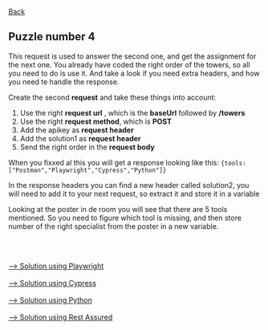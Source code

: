 [Back](04.%20puzzle3.md)

## Puzzle number 4
This request is used to answer the second one, and get the assignment for the next one. You already have coded  the right order of the towers, so all you need to do is use it.  And take a look if you need extra headers, and how you need te handle the response.

Create the second **request** and take these things into account:
1. Use the right **request url** , which is the **baseUrl** followed by **/towers**
2. Use the right **request method**, which is **POST**
3. Add the apikey as **request header**
4. Add the solution1 as **request header**
5. Send the right order in the **request body**

When you fixxed al this you will get a response looking like this:
``{tools:  ["Postman","Playwright","Cypress","Python"]}``

In the response headers you can find a new header called solution2, you will need to add it to your next request, so extract it and store it in a variable

Looking at the poster in de room you will see that there are 5 tools mentioned. So you need to figure which tool is missing, and then store number of the right specialist from the poster in a new variable.

<br>
<br>

[--> Solution using Playwright](./playwright/solution-puzzle4.md)
<br>
<br>
[--> Solution using Cypress](./cypress/solution-puzzle4.md)
<br>
<br>
[--> Solution using Python](./python/solution-puzzle4.md)
<br>
<br>
[--> Solution using Rest Assured](./rest-assured/solution-puzzle4.md)
